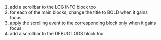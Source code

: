 1. add a scrollbar to the LOG INFO block too
2. for each of the main blocks, change the title to BOLD when it gains focus
3. apply the scrolling event to the corresponding block only when it gains focus
4. add a scrollbar to the DEBUG LOGS block too
